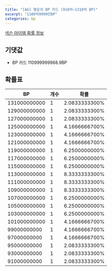 ```yaml
---
title: "[AG] 행운의 BP 카드 (910억~1310억 BP)"
excerpt: "1109억9999만BP"
categories: bp
---
```

[넥슨 아이템 확률 정보](http://iteminfo.nexon.com/probability/fo4?sn=7303)

## 기댓값
  - BP 카드 110999999988.9BP

## 확률표

|BP|개수|확률|
|---|---|---|
|131000000000|1|2.0833333300%|
|129000000000|1|2.0833333300%|
|127000000000|1|2.0833333300%|
|125000000000|1|4.1666666700%|
|123000000000|1|4.1666666700%|
|121000000000|1|4.1666666700%|
|119000000000|1|6.2500000000%|
|117000000000|1|6.2500000000%|
|115000000000|1|6.2500000000%|
|113000000000|1|8.3333333300%|
|111000000000|1|8.3333333300%|
|109000000000|1|8.3333333300%|
|107000000000|1|6.2500000000%|
|105000000000|1|6.2500000000%|
|103000000000|1|6.2500000000%|
|101000000000|1|4.1666666700%|
|99000000000|1|4.1666666700%|
|97000000000|1|4.1666666700%|
|95000000000|1|2.0833333300%|
|93000000000|1|2.0833333300%|
|91000000000|1|2.0833333300%|
